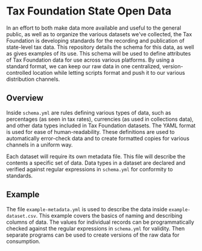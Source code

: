 # Tax Foundation State Open Data

In an effort to both make data more available and useful to the general public, as well as to organize the various datasets we've collected, the Tax Foundation is developing standards for the recording and publication of state-level tax data. This repository details the schema for this data, as well as gives examples of its use. This schema will be used to define attributes of Tax Foundation data for use across various platforms. By using a standard format, we can keep our raw data in one centralized, version-controlled location while letting scripts format and push it to our various distribution channels.

## Overview

Inside `schema.yml` are rules defining various types of data, such as percentages (as seen in tax rates), currencies (as used in collections data), and other data types included in Tax Foundation datasets. The YAML format is used for ease of human-readability. These definitions are used to automatically error-check data and to create formatted copies for various channels in a uniform way.

Each dataset will require its own metadata file. This file will describe the contents a specific set of data. Data types in a dataset are declared and verified against regular expressions in `schema.yml` for conformity to standards.

## Example

The file `example-metadata.yml` is used to describe the data inside `example-dataset.csv`. This example covers the basics of naming and describing columns of data. The values for individual records can be programmatically checked against the regular expressions in `schema.yml` for validity. Then separate programs can be used to create versions of the raw data for consumption.
